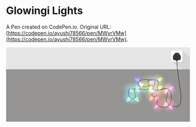 # Glowingi Lights

A Pen created on CodePen.io. Original URL: [https://codepen.io/ayushi78566/pen/MWvrVMw](https://codepen.io/ayushi78566/pen/MWvrVMw).

![Glowing-Lights](Glowing-Lights.png)
